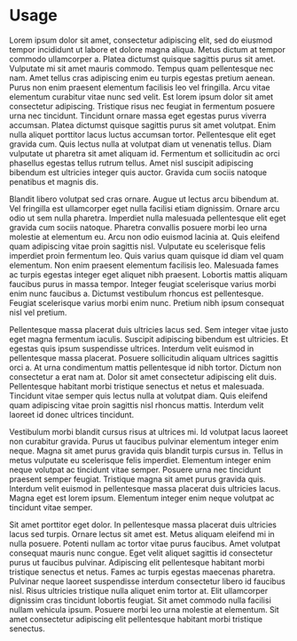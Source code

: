 # Usage
Lorem ipsum dolor sit amet, consectetur adipiscing elit, sed do eiusmod tempor incididunt ut labore et dolore magna aliqua. Metus dictum at tempor commodo ullamcorper a. Platea dictumst quisque sagittis purus sit amet. Vulputate mi sit amet mauris commodo. Tempus quam pellentesque nec nam. Amet tellus cras adipiscing enim eu turpis egestas pretium aenean. Purus non enim praesent elementum facilisis leo vel fringilla. Arcu vitae elementum curabitur vitae nunc sed velit. Est lorem ipsum dolor sit amet consectetur adipiscing. Tristique risus nec feugiat in fermentum posuere urna nec tincidunt. Tincidunt ornare massa eget egestas purus viverra accumsan. Platea dictumst quisque sagittis purus sit amet volutpat. Enim nulla aliquet porttitor lacus luctus accumsan tortor. Pellentesque elit eget gravida cum. Quis lectus nulla at volutpat diam ut venenatis tellus. Diam vulputate ut pharetra sit amet aliquam id. Fermentum et sollicitudin ac orci phasellus egestas tellus rutrum tellus. Amet nisl suscipit adipiscing bibendum est ultricies integer quis auctor. Gravida cum sociis natoque penatibus et magnis dis.

Blandit libero volutpat sed cras ornare. Augue ut lectus arcu bibendum at. Vel fringilla est ullamcorper eget nulla facilisi etiam dignissim. Ornare arcu odio ut sem nulla pharetra. Imperdiet nulla malesuada pellentesque elit eget gravida cum sociis natoque. Pharetra convallis posuere morbi leo urna molestie at elementum eu. Arcu non odio euismod lacinia at. Quis eleifend quam adipiscing vitae proin sagittis nisl. Vulputate eu scelerisque felis imperdiet proin fermentum leo. Quis varius quam quisque id diam vel quam elementum. Non enim praesent elementum facilisis leo. Malesuada fames ac turpis egestas integer eget aliquet nibh praesent. Lobortis mattis aliquam faucibus purus in massa tempor. Integer feugiat scelerisque varius morbi enim nunc faucibus a. Dictumst vestibulum rhoncus est pellentesque. Feugiat scelerisque varius morbi enim nunc. Pretium nibh ipsum consequat nisl vel pretium.

Pellentesque massa placerat duis ultricies lacus sed. Sem integer vitae justo eget magna fermentum iaculis. Suscipit adipiscing bibendum est ultricies. Et egestas quis ipsum suspendisse ultrices. Interdum velit euismod in pellentesque massa placerat. Posuere sollicitudin aliquam ultrices sagittis orci a. At urna condimentum mattis pellentesque id nibh tortor. Dictum non consectetur a erat nam at. Dolor sit amet consectetur adipiscing elit duis. Pellentesque habitant morbi tristique senectus et netus et malesuada. Tincidunt vitae semper quis lectus nulla at volutpat diam. Quis eleifend quam adipiscing vitae proin sagittis nisl rhoncus mattis. Interdum velit laoreet id donec ultrices tincidunt.

Vestibulum morbi blandit cursus risus at ultrices mi. Id volutpat lacus laoreet non curabitur gravida. Purus ut faucibus pulvinar elementum integer enim neque. Magna sit amet purus gravida quis blandit turpis cursus in. Tellus in metus vulputate eu scelerisque felis imperdiet. Elementum integer enim neque volutpat ac tincidunt vitae semper. Posuere urna nec tincidunt praesent semper feugiat. Tristique magna sit amet purus gravida quis. Interdum velit euismod in pellentesque massa placerat duis ultricies lacus. Magna eget est lorem ipsum. Elementum integer enim neque volutpat ac tincidunt vitae semper.

Sit amet porttitor eget dolor. In pellentesque massa placerat duis ultricies lacus sed turpis. Ornare lectus sit amet est. Metus aliquam eleifend mi in nulla posuere. Potenti nullam ac tortor vitae purus faucibus. Amet volutpat consequat mauris nunc congue. Eget velit aliquet sagittis id consectetur purus ut faucibus pulvinar. Adipiscing elit pellentesque habitant morbi tristique senectus et netus. Fames ac turpis egestas maecenas pharetra. Pulvinar neque laoreet suspendisse interdum consectetur libero id faucibus nisl. Risus ultricies tristique nulla aliquet enim tortor at. Elit ullamcorper dignissim cras tincidunt lobortis feugiat. Sit amet commodo nulla facilisi nullam vehicula ipsum. Posuere morbi leo urna molestie at elementum. Sit amet consectetur adipiscing elit pellentesque habitant morbi tristique senectus.